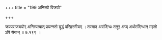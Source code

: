 +++
title = "199 अनित्यो विजयो"

+++

जयपराजययोर् अनित्यत्वात् प्रयत्नतो युद्धं परिहरणीयम् । तस्माद् असंदिग्धः तनुर् अप्य् अर्थसंदिग्धान् महतो ऽपि श्रेयान् ॥ ७.१९९ ॥